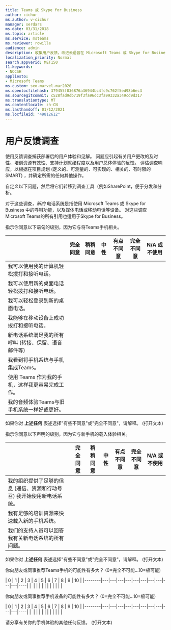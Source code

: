 ```yaml
---
title: Teams 或 Skype for Business
author: cichur
ms.author: v-cichur
manager: serdars
ms.date: 03/31/2018
ms.topic: article
ms.service: msteams
ms.reviewer: rowille
audience: admin
description: 收集用户反馈，改进云语音在 Microsoft Teams 或 Skype for Business。
localization_priority: Normal
search.appverid: MET150
f1.keywords:
- NOCSH
appliesto:
- Microsoft Teams
ms.custom: seo-marvel-mar2020
ms.openlocfilehash: 379455f036876a36944bc4fc9c762f5ed98b6ec3
ms.sourcegitcommit: c528fad9db719f3fa96dc3fa99332a349cd9d317
ms.translationtype: MT
ms.contentlocale: zh-CN
ms.lasthandoff: 01/12/2021
ms.locfileid: "49812612"
---
```

# <a name="user-feedback-surveys"></a>用户反馈调查 

使用反馈调查捕获部署后的用户体验和见解。 问题应引起有关用户更改的及时性、培训资源有效性、支持计划就绪程度以及用户总体体验的反馈。 评估调查响应，以根据在项目规划 (定义的、可测量的、可实现的、相关的、有时限的 SMART) ，并确定所需的任何其他操作。

自定义以下问题，然后将它们转移到调查工具（例如SharePoint，便于分发和分析。

对于这些调查，*新的* 电话系统是指使用 Microsoft Teams 或 Skype for Business 中的呼叫功能，以及媒体电话或移动电话等设备。 对这些调查Microsoft Teams的所有引用也适用于Skype for Business。

指示你同意以下语句的级别，因为它与将Teams手机相关。 

|     &nbsp;                              | 完全同意 | 稍稍同意 | 中性 | 有点不同意 | 完全不同意 | N/A 或不使用 |
|--------------------------------------------------------------------------------------------------------------------------|----------------------|--------------------|-------------|-----------------------|-------------------------|------------------------|
| 我可以使用我的计算机轻松拨打和接听电话。                                                             |                      |                    |             |                       |                         |                        |
| 我可以使用新的桌面电话轻松拨打和接听电话。                                              |                      |                    |             |                       |                         |                        |
| 我可以轻松登录到新的桌面电话。                                                                              |                      |                    |             |                       |                         |                        |
| 我能够在移动设备上成功拨打和接听电话。                                                   |                      |                    |             |                       |                         |                        |
| 新电话系统满足我的所有呼叫 (转接、保留、语音邮件等)                                       |                      |                    |             |                       |                         |                        |
| 我看到将手机系统与手机集成Teams。                                                 |                      |                    |             |                       |                         |                        |
| 使用 Teams 作为我的手机，这样我更容易完成工作。                                          |                      |                    |             |                       |                         |                        |
| 我的音频体验Teams与旧手机系统一样好或更好。                   |                      |                    |             |                       |                         |                        |

如果你对 **上述任何** 表述选择"有些不同意"或"完全不同意"，请解释。  (打开文本) 

指示你同意以下声明的级别，因为它与新手机的载入体验相关。  

|          &nbsp;                  | 完全同意 | 稍稍同意 | 中性 | 有点不同意 | 完全不同意 | N/A 或不使用 |
|----|----------------------|--------------------|-------------|-----------------------|-------------------------|------------------------|
| 我的组织提供了足够的信息 (通信、资源和行动号召) 我开始使用新电话系统。 |                      |                    |             |                       |                         |                        |
| 我有足够的培训资源来快速载入新的手机系统。                                                          |                      |                    |             |                       |                         |                        |
| 我们的支持人员可以回答我有关新电话系统的所有问题。                                                           |                      |                    |             |                       |                         |                        |

如果你对 **上述任何** 表述选择"有些不同意"或"完全不同意"，请解释。  (打开文本) 

你向朋友或同事推荐Teams手机的可能性有多大？  (0=完全不可能...10=极可能) 

| 0      | 1 | 2 | 3 | 4 | 5 | 6 | 7 | 8 | 9 | 10 |
|--------|---|---|---|---|---|---|---|---|---|---|----|
|&nbsp; |&nbsp;|&nbsp;|&nbsp;|&nbsp;|&nbsp;|&nbsp;|&nbsp;|&nbsp;|&nbsp;|&nbsp;|

你向朋友或同事推荐手机设备的可能性有多大？  (0=完全不可能...10=极可能)   

| 0      | 1 | 2 | 3 | 4 | 5 | 6 | 7 | 8 | 9 | 10 |
|--------|---|---|---|---|---|---|---|---|---|---|----|
|&nbsp; |&nbsp;|&nbsp;|&nbsp;|&nbsp;|&nbsp;|&nbsp;|&nbsp;|&nbsp;|&nbsp;|&nbsp;|


请分享有关你的手机体验的其他任何反馈。  (打开文本) 
